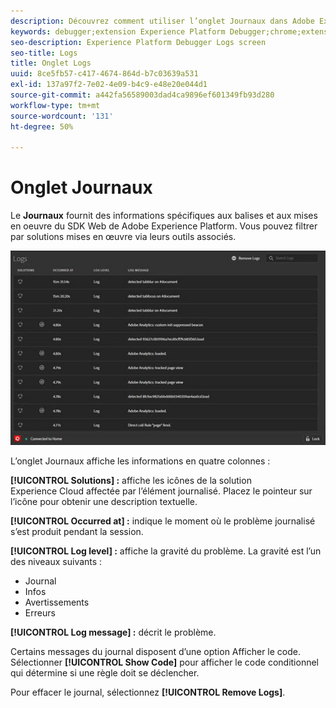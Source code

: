 ```yaml
---
description: Découvrez comment utiliser l’onglet Journaux dans Adobe Experience Platform Debugger.
keywords: debugger;extension Experience Platform Debugger;chrome;extension;journaux
seo-description: Experience Platform Debugger Logs screen
seo-title: Logs
title: Onglet Logs
uuid: 8ce5fb57-c417-4674-864d-b7c03639a531
exl-id: 137a97f2-7e02-4e09-b4c9-e48e20e044d1
source-git-commit: a442fa56589003dad4ca9896ef601349fb93d280
workflow-type: tm+mt
source-wordcount: '131'
ht-degree: 50%

---
```


# Onglet Journaux

Le **Journaux** fournit des informations spécifiques aux balises et aux mises en oeuvre du SDK Web de Adobe Experience Platform. Vous pouvez filtrer par solutions mises en œuvre via leurs outils associés.

![](assets/logs.jpg)

L’onglet Journaux affiche les informations en quatre colonnes :

**[!UICONTROL Solutions] :** affiche les icônes de la solution Experience Cloud affectée par l’élément journalisé. Placez le pointeur sur l’icône pour obtenir une description textuelle.

**[!UICONTROL Occurred at] :** indique le moment où le problème journalisé s’est produit pendant la session.

**[!UICONTROL Log level] :** affiche la gravité du problème. La gravité est l’un des niveaux suivants :

* Journal
* Infos
* Avertissements
* Erreurs

**[!UICONTROL Log message] :** décrit le problème.

Certains messages du journal disposent d’une option Afficher le code. Sélectionner **[!UICONTROL Show Code]** pour afficher le code conditionnel qui détermine si une règle doit se déclencher.

Pour effacer le journal, sélectionnez **[!UICONTROL Remove Logs]**.
